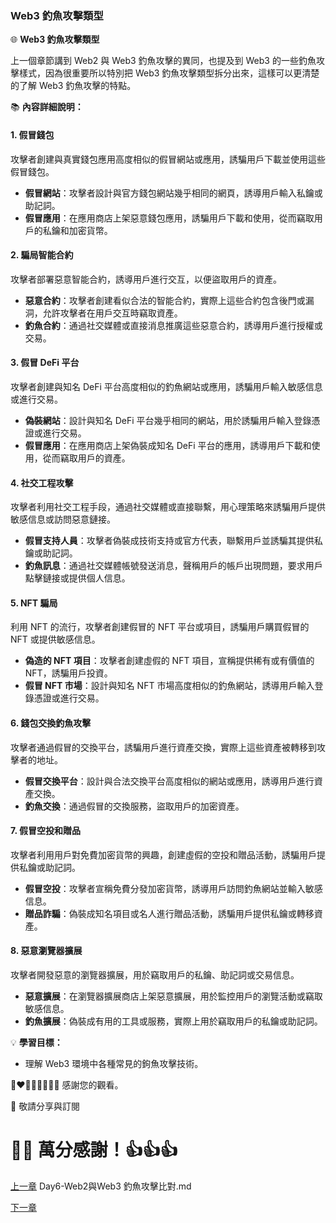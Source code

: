 ### Web3 釣魚攻擊類型

🌐 **Web3 釣魚攻擊類型**

上一個章節講到 Web2 與 Web3 釣魚攻擊的異同，也提及到 Web3 的一些釣魚攻擊樣式，因為很重要所以特別把 Web3 釣魚攻擊類型拆分出來，這樣可以更清楚的了解 Web3 釣魚攻擊的特點。

📚 **內容詳細說明：**

#### 1. 假冒錢包
攻擊者創建與真實錢包應用高度相似的假冒網站或應用，誘騙用戶下載並使用這些假冒錢包。

- **假冒網站**：攻擊者設計與官方錢包網站幾乎相同的網頁，誘導用戶輸入私鑰或助記詞。
- **假冒應用**：在應用商店上架惡意錢包應用，誘騙用戶下載和使用，從而竊取用戶的私鑰和加密貨幣。

#### 2. 騙局智能合約
攻擊者部署惡意智能合約，誘導用戶進行交互，以便盜取用戶的資產。

- **惡意合約**：攻擊者創建看似合法的智能合約，實際上這些合約包含後門或漏洞，允許攻擊者在用戶交互時竊取資產。
- **釣魚合約**：通過社交媒體或直接消息推廣這些惡意合約，誘導用戶進行授權或交易。

#### 3. 假冒 DeFi 平台
攻擊者創建與知名 DeFi 平台高度相似的釣魚網站或應用，誘騙用戶輸入敏感信息或進行交易。

- **偽裝網站**：設計與知名 DeFi 平台幾乎相同的網站，用於誘騙用戶輸入登錄憑證或進行交易。
- **假冒應用**：在應用商店上架偽裝成知名 DeFi 平台的應用，誘導用戶下載和使用，從而竊取用戶的資產。

#### 4. 社交工程攻擊
攻擊者利用社交工程手段，通過社交媒體或直接聯繫，用心理策略來誘騙用戶提供敏感信息或訪問惡意鏈接。

- **假冒支持人員**：攻擊者偽裝成技術支持或官方代表，聯繫用戶並誘騙其提供私鑰或助記詞。
- **釣魚訊息**：通過社交媒體帳號發送消息，聲稱用戶的帳戶出現問題，要求用戶點擊鏈接或提供個人信息。

#### 5. NFT 騙局
利用 NFT 的流行，攻擊者創建假冒的 NFT 平台或項目，誘騙用戶購買假冒的 NFT 或提供敏感信息。

- **偽造的 NFT 項目**：攻擊者創建虛假的 NFT 項目，宣稱提供稀有或有價值的 NFT，誘騙用戶投資。
- **假冒 NFT 市場**：設計與知名 NFT 市場高度相似的釣魚網站，誘導用戶輸入登錄憑證或進行交易。

#### 6. 錢包交換釣魚攻擊
攻擊者通過假冒的交換平台，誘騙用戶進行資產交換，實際上這些資產被轉移到攻擊者的地址。

- **假冒交換平台**：設計與合法交換平台高度相似的網站或應用，誘導用戶進行資產交換。
- **釣魚交換**：通過假冒的交換服務，盜取用戶的加密資產。

#### 7. 假冒空投和贈品
攻擊者利用用戶對免費加密貨幣的興趣，創建虛假的空投和贈品活動，誘騙用戶提供私鑰或助記詞。

- **假冒空投**：攻擊者宣稱免費分發加密貨幣，誘導用戶訪問釣魚網站並輸入敏感信息。
- **贈品詐騙**：偽裝成知名項目或名人進行贈品活動，誘騙用戶提供私鑰或轉移資產。

#### 8. 惡意瀏覽器擴展
攻擊者開發惡意的瀏覽器擴展，用於竊取用戶的私鑰、助記詞或交易信息。

- **惡意擴展**：在瀏覽器擴展商店上架惡意擴展，用於監控用戶的瀏覽活動或竊取敏感信息。
- **釣魚擴展**：偽裝成有用的工具或服務，實際上用於竊取用戶的私鑰或助記詞。


💡 **學習目標：**
- 理解 Web3 環境中各種常見的鉤魚攻擊技術。


💓❤🧡💛💚💙💜💖 感謝您的觀看。

🙏 敬請分享與訂閱

# 🙋‍♂️ 萬分感謝！👍👍👍

[上一章](./Day6-Web2與Web3%20釣魚攻擊比對.md) Day6-Web2與Web3 釣魚攻擊比對.md

[下一章]()


